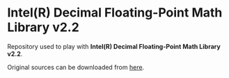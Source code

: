 # Intel(R) Decimal Floating-Point Math Library v2.2

Repository used to play with **Intel(R) Decimal Floating-Point Math Library v2.2**.

Original sources can be downloaded from
[here](https://www.intel.com/content/www/us/en/developer/articles/tool/intel-decimal-floating-point-math-library.html).  

